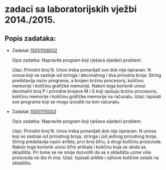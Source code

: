 # zadaci sa laboratorijskih vježbi 2014./2015.

## Popis zadataka:
* Zadatak [15051108002](https://github.com/matijabelec/cpp-algorithms/blob/master/prog1-examples/labs/1415/15051108002.cpp)
  
  Opis zadatka:
  Napravite program koji rješava sljedeći problem:
  
  Ulaz: Prirodni broj N. Unos treba ponavljati sve dok nije ispravan. N unosa
  koji se sastoje od stringa i decimalnog i dva prirodna broja. String 
  predstavlja naziv programa, a brojevi brzinu procesora, količinu 
  memorije i količinu grafičke memorije. Nakon toga korisnik unosi 
  decimalni broj P i prirodne brojeve M i G koji opisuju brzinu 
  procesora, količinu memorije i količinu grafičke memorije na računalu.
  Izlaz: Ispisati sve programe koji se mogu izvoditi na tom računalu.

* Zadatak [15051115003](https://github.com/matijabelec/cpp-algorithms/blob/master/prog1-examples/labs/1415/15051115003.cpp)

  Opis zadatka:
  Napravite program koji rješava sljedeći problem:
  
  Ulaz: Prirodni broj N. Unos treba ponavljati dok nije ispravan. N unosa 
  koji se sastoje od prirodnog broja, stringa i još jednog prirodnog 
  broja. String predstavlja naziv artikla, prvi broj šifru, a drugi 
  količinu proizvoda. Nakon toga korisnik unosi šifre artikala i 
  količinu koja se skida sa skladišta. Pri tome se ne smije dozvoliti 
  da se s skladišta uzme više proizvoda no što ih ima.
  Izlaz: Ispisati artikle i njihove količine ostale na skladištu.

